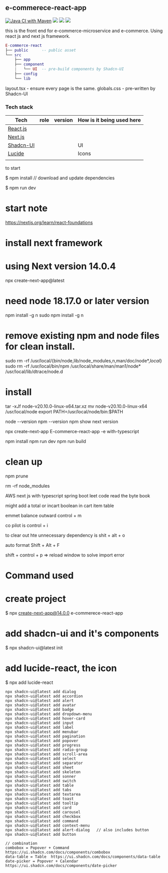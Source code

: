 ## e-commerece-react-app
[![Java CI with Maven](https://github.com/JunChen22/e-commerce-microservice/actions/workflows/maven.yml/badge.svg)](https://github.com/JunChen22/e-commerce-microservice/actions/workflows/maven.yml) <a href="https://github.com/JunChen22/e-commerce-microservice"><img src="https://img.shields.io/badge/Backend-Spring-green"></a> <a href="https://github.com/JunChen22/e-commerce"><img src="https://img.shields.io/badge/Mononith-version-green"></a> <a href="TBD"><img src="https://img.shields.io/badge/Demo-running-green"></a>


this is the front end for e-commerce-microservice and e-commerce.
Using react js and next js framework.

``` lua
E-commerce-react 
├── public  	-- public asset   
└── src
    ├── app
    ├── component   
    |   └── UI  -- pre-build components by Shadcn-UI   
    ├── config   
    └── lib

``` 

layout.tsx - ensure every page is the same.
globals.css - pre-written by Shadcn-UI


### Tech stack
| Tech                                                                                   | role                                  | version | How is it being used here                               |
|----------------------------------------------------------------------------------------|---------------------------------------|---------|---------------------------------------------------------|
| [React.js](https://react.dev/)                                                         |                                       |         |                                                         |
| [Next.js](https://nextjs.org/)                                                         |                                       |         |                                                         |
| [Shadcn-UI](https://ui.shadcn.com/)                                                    |                                       |         | UI                                                      |
| [Lucide](https://lucide.dev)                                                           |                                       |         | Icons                                                   |
| []()                                                                                   |                                       |         |                                                         |




to start

$ npm install		// download and update dependencies

$ npm run dev









# start note
https://nextjs.org/learn/react-foundations

# install next framework
# using Next version 14.0.4
npx create-next-app@latest    

# need node 18.17.0 or later version

npm install -g n
sudo npm install -g n

# remove existing npm and node files for clean install.
sudo rm -rf /usr/local/{bin/node,lib/node_modules,n,man/doc/node*,*local*}
sudo rm -rf /usr/local/bin/npm /usr/local/share/man/man1/node* /usr/local/lib/dtrace/node.d

# install
tar -xJf node-v20.10.0-linux-x64.tar.xz
mv node-v20.10.0-linux-x64 /usr/local/node
export PATH=/usr/local/node/bin:$PATH

node --version
npm --version
npm show next version


npx create-next-app E-commerce-react-app -e with-typescript


npm install
npm run dev
npm run build


# clean up 

npm prune

rm -rf node_modules


AWS
next js with typescript
spring boot
leet code
read the byte book



might add a total or incart boolean in cart item table

emmet balance outward
control + m


co pilot is control + i 

to clear out hte unnecessary dependency is 
shit + alt + o

auto format
Shift + Alt + F

shift + control + p   => reload window
to solve import error



# Command used
# create project
$ npx create-next-app@14.0.0 e-commerece-react-app

# add shadcn-ui and it's components
$ npx shadcn-ui@latest init


# add lucide-react, the icon
$ npx add lucide-react










```
npx shadcn-ui@latest add dialog
npx shadcn-ui@latest add accordion
npx shadcn-ui@latest add alert
npx shadcn-ui@latest add avatar
npx shadcn-ui@latest add badge
npx shadcn-ui@latest add dropdown-menu
npx shadcn-ui@latest add hover-card
npx shadcn-ui@latest add input
npx shadcn-ui@latest add label
npx shadcn-ui@latest add menubar
npx shadcn-ui@latest add pagination
npx shadcn-ui@latest add popover
npx shadcn-ui@latest add progress
npx shadcn-ui@latest add radio-group
npx shadcn-ui@latest add scroll-area
npx shadcn-ui@latest add select
npx shadcn-ui@latest add separator
npx shadcn-ui@latest add sheet
npx shadcn-ui@latest add skeleton
npx shadcn-ui@latest add sonner
npx shadcn-ui@latest add switch
npx shadcn-ui@latest add table
npx shadcn-ui@latest add tabs
npx shadcn-ui@latest add textarea
npx shadcn-ui@latest add toast
npx shadcn-ui@latest add tooltip
npx shadcn-ui@latest add card
npx shadcn-ui@latest add carousel
npx shadcn-ui@latest add checkbox
npx shadcn-ui@latest add command
npx shadcn-ui@latest add context-menu
npx shadcn-ui@latest add alert-dialog	// also includes button
npx shadcn-ui@latest add button

// combination
combobox = Popover + Command   https://ui.shadcn.com/docs/components/combobox
data-table = Table	https://ui.shadcn.com/docs/components/data-table
date-picker = Popover + Calendar https://ui.shadcn.com/docs/components/date-picker
```